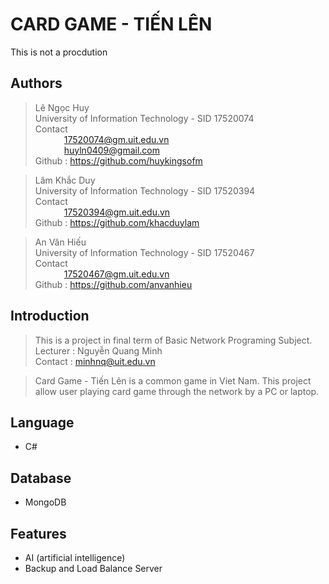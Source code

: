 # CARD GAME - TIẾN LÊN
This is not a procdution
## Authors
> Lê Ngọc Huy  
> University of Information Technology - SID 17520074  
> Contact  
> &ensp;&ensp;&ensp;&ensp;&ensp;&ensp; 17520074@gm.uit.edu.vn   
> &ensp;&ensp;&ensp;&ensp;&ensp;&ensp; huyln0409@gmail.com  
> Github : https://github.com/huykingsofm

> Lâm Khắc Duy  
> University of Information Technology - SID 17520394  
> Contact  
> &ensp;&ensp;&ensp;&ensp;&ensp;&ensp; 17520394@gm.uit.edu.vn   
> Github : https://github.com/khacduylam

> An Văn Hiếu  
> University of Information Technology - SID 17520467  
> Contact  
> &ensp;&ensp;&ensp;&ensp;&ensp;&ensp; 17520467@gm.uit.edu.vn   
> Github : https://github.com/anvanhieu
## Introduction
> This is a project in final term of Basic Network Programing Subject.  
> Lecturer : Nguyễn Quang Minh  
> Contact : minhnq@uit.edu.vn

> Card Game - Tiến Lên is a common game in Viet Nam. This project allow user playing card game through the network by a PC or laptop.

## Language
* C#

## Database
* MongoDB

## Features
* AI (artificial intelligence)
* Backup and Load Balance Server
